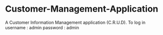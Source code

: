 # Customer-Management-Application
A Customer Information Management application (C.R.U.D).
To log in
username : admin
password : admin
